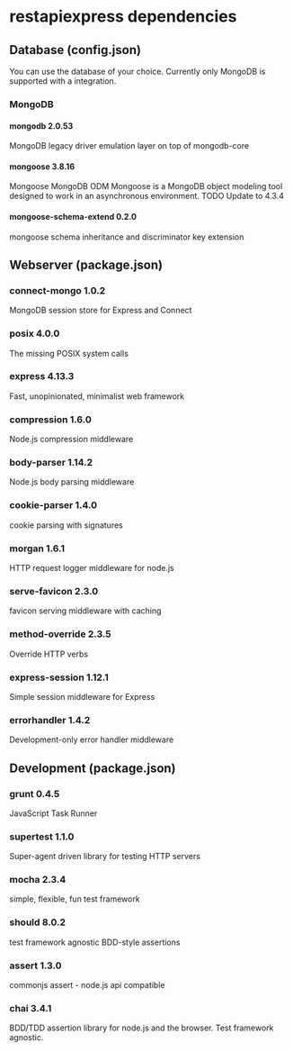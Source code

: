 # restapiexpress dependencies

## Database (config.json)

You can use the database of your choice.
Currently only MongoDB is supported with a integration.

### MongoDB

#### mongodb 2.0.53

MongoDB legacy driver emulation layer on top of mongodb-core

#### mongoose 3.8.16

Mongoose MongoDB ODM
Mongoose is a MongoDB object modeling tool designed to work in an asynchronous environment.
TODO Update to 4.3.4

#### mongoose-schema-extend 0.2.0

mongoose schema inheritance and discriminator key extension

## Webserver (package.json)

### connect-mongo 1.0.2

MongoDB session store for Express and Connect

### posix 4.0.0

The missing POSIX system calls

### express 4.13.3

Fast, unopinionated, minimalist web framework

### compression 1.6.0

Node.js compression middleware

### body-parser 1.14.2

Node.js body parsing middleware

### cookie-parser 1.4.0

cookie parsing with signatures

### morgan 1.6.1

HTTP request logger middleware for node.js

### serve-favicon 2.3.0

favicon serving middleware with caching

### method-override 2.3.5

Override HTTP verbs

### express-session 1.12.1

Simple session middleware for Express

### errorhandler 1.4.2

Development-only error handler middleware

## Development (package.json)

### grunt 0.4.5

JavaScript Task Runner

### supertest 1.1.0

Super-agent driven library for testing HTTP servers

### mocha 2.3.4

simple, flexible, fun test framework

### should 8.0.2

test framework agnostic BDD-style assertions

### assert 1.3.0

commonjs assert - node.js api compatible

### chai 3.4.1

BDD/TDD assertion library for node.js and the browser. Test framework agnostic.